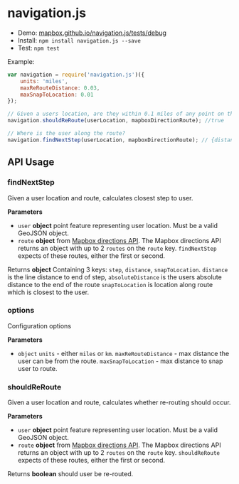 # navigation.js

-   Demo: [mapbox.github.io/navigation.js/tests/debug](http://mapbox.github.io/navigation.js/tests/debug/#14/39.9432/-75.1433)
-   Install: `npm install navigation.js --save`
-   Test: `npm test`

Example:

```js
var navigation = require('navigation.js')({
    units: 'miles',
    maxReRouteDistance: 0.03,
    maxSnapToLocation: 0.01
});

// Given a users location, are they within 0.1 miles of any point on the route?
navigation.shouldReRoute(userLocation, mapboxDirectionRoute); //true

// Where is the user along the route?
navigation.findNextStep(userLocation, mapboxDirectionRoute); // {distance: 0.5, step: 4}
```

## API Usage

### findNextStep

Given a user location and route, calculates closest step to user.

**Parameters**

-   `user` **object** point feature representing user location. Must be a valid GeoJSON object.
-   `route` **object** from [Mapbox directions API](https://www.mapbox.com/developers/api/directions/).
    The Mapbox directions API returns an object with up to 2 `routes` on the `route` key. `findNextStep` expects of these routes, either the first or second.

Returns **object** Containing 3 keys: `step`, `distance`, `snapToLocation`. `distance` is the line distance to end of step, `absoluteDistance` is the users absolute distance to the end of the route `snapToLocation` is location along route which is closest to the user.

### options

Configuration options

**Parameters**

-   `object`  `units` - either `miles` or `km`. `maxReRouteDistance` - max distance the user can be from the route. `maxSnapToLocation` - max distance to snap user to route.

### shouldReRoute

Given a user location and route, calculates whether re-routing should occur.

**Parameters**

-   `user` **object** point feature representing user location. Must be a valid GeoJSON object.
-   `route` **object** from [Mapbox directions API](https://www.mapbox.com/developers/api/directions/).
    The Mapbox directions API returns an object with up to 2 `routes` on the `route` key. `shouldReRoute` expects of these routes, either the first or second.

Returns **boolean** should user be re-routed.
